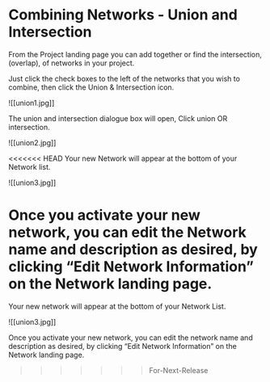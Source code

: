 # Combining Networks - Union and Intersection

From the Project landing page you can add together or find the intersection, (overlap), of networks in your project.  

Just click the check boxes to the left of the networks that you wish to combine, then click the Union & Intersection icon. 

![[union1.jpg]]

The union and intersection dialogue box will open, Click union OR intersection.

![[union2.jpg]]

<<<<<<< HEAD
Your new Network will appear at the bottom of your Network list.

![[union3.jpg]]

Once you activate your new network, you can edit the Network name and description as desired, by clicking “Edit Network Information” on the Network landing page.
=======
Your new network will appear at the bottom of your Network List.

![[union3.jpg]]

Once you activate your new network, you can edit the network name and description as desired, by clicking “Edit Network Information” on the Network landing page.
>>>>>>> For-Next-Release


